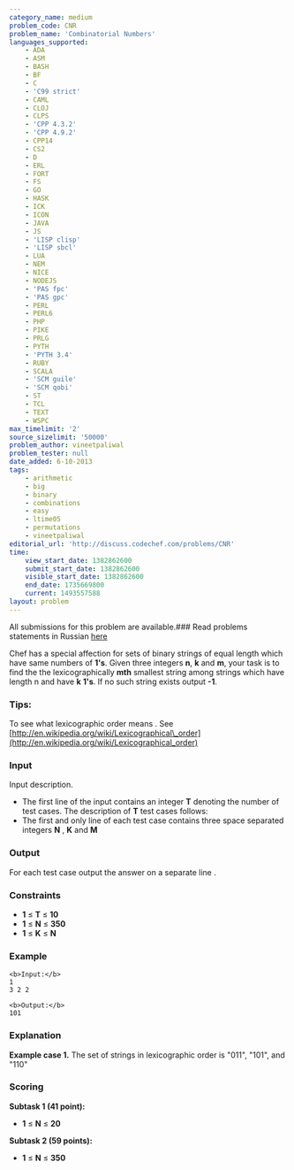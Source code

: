 ```yaml
---
category_name: medium
problem_code: CNR
problem_name: 'Combinatorial Numbers'
languages_supported:
    - ADA
    - ASM
    - BASH
    - BF
    - C
    - 'C99 strict'
    - CAML
    - CLOJ
    - CLPS
    - 'CPP 4.3.2'
    - 'CPP 4.9.2'
    - CPP14
    - CS2
    - D
    - ERL
    - FORT
    - FS
    - GO
    - HASK
    - ICK
    - ICON
    - JAVA
    - JS
    - 'LISP clisp'
    - 'LISP sbcl'
    - LUA
    - NEM
    - NICE
    - NODEJS
    - 'PAS fpc'
    - 'PAS gpc'
    - PERL
    - PERL6
    - PHP
    - PIKE
    - PRLG
    - PYTH
    - 'PYTH 3.4'
    - RUBY
    - SCALA
    - 'SCM guile'
    - 'SCM qobi'
    - ST
    - TCL
    - TEXT
    - WSPC
max_timelimit: '2'
source_sizelimit: '50000'
problem_author: vineetpaliwal
problem_tester: null
date_added: 6-10-2013
tags:
    - arithmetic
    - big
    - binary
    - combinations
    - easy
    - ltime05
    - permutations
    - vineetpaliwal
editorial_url: 'http://discuss.codechef.com/problems/CNR'
time:
    view_start_date: 1382862600
    submit_start_date: 1382862600
    visible_start_date: 1382862600
    end_date: 1735669800
    current: 1493557588
layout: problem
---
```

All submissions for this problem are available.###  Read problems statements in Russian [here](http://www.codechef.com/download/translated/LTIME05/russian/CNR_1.pdf)

Chef has a special affection for sets of binary strings of equal length which have same numbers of **1's**. Given three integers **n**, **k** and **m**, your task is to find the the lexicographically **mth** smallest string among strings which have length n and have **k** **1's**. If no such string exists output **-1**.

### Tips: 

 To see what lexicographic order means . See [http://en.wikipedia.org/wiki/Lexicographical\_order](http://en.wikipedia.org/wiki/Lexicographical_order)

### Input

Input description.

- The first line of the input contains an integer **T** denoting the number of test cases. The description of **T** test cases follows:
- The first and only line of each test case contains three space separated integers **N** ,  **K**  and  **M**

### Output

For each test case output the answer on a separate line .

### Constraints

- **1** ≤ **T** ≤ **10**
- **1** ≤ **N** ≤ **350**
- **1** ≤ **K** ≤ **N**

### Example

```
<b>Input:</b>
1
3 2 2

<b>Output:</b>
101

```
### Explanation

**Example case 1.** The set of strings in lexicographic order is "011", "101", and "110"

###  Scoring 

**Subtask 1 (41 point):**

- **1** ≤ **N** ≤ **20**

**Subtask 2 (59 points):**

- **1** ≤ **N** ≤ **350**
